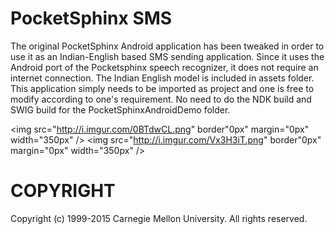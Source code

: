 PocketSphinx SMS
=======================================================

The original PocketSphinx Android application has been tweaked in order to use it as an Indian-English based SMS sending application. Since it uses the Android port of the Pocketsphinx speech recognizer, it does not require an internet connection. The Indian English model is included in assets folder. This application simply needs to be imported as project and one is free to modify according to one's requirement. No need to do the NDK build and SWIG build for the PocketSphinxAndroidDemo folder.


<img src="http://i.imgur.com/0BTdwCL.png" border"0px" margin="0px" width="350px" />
<img src="http://i.imgur.com/Vx3H3iT.png" border"0px" margin="0px" width="350px" />

COPYRIGHT
=======================================================


 Copyright (c) 1999-2015 Carnegie Mellon University.  All rights reserved.
